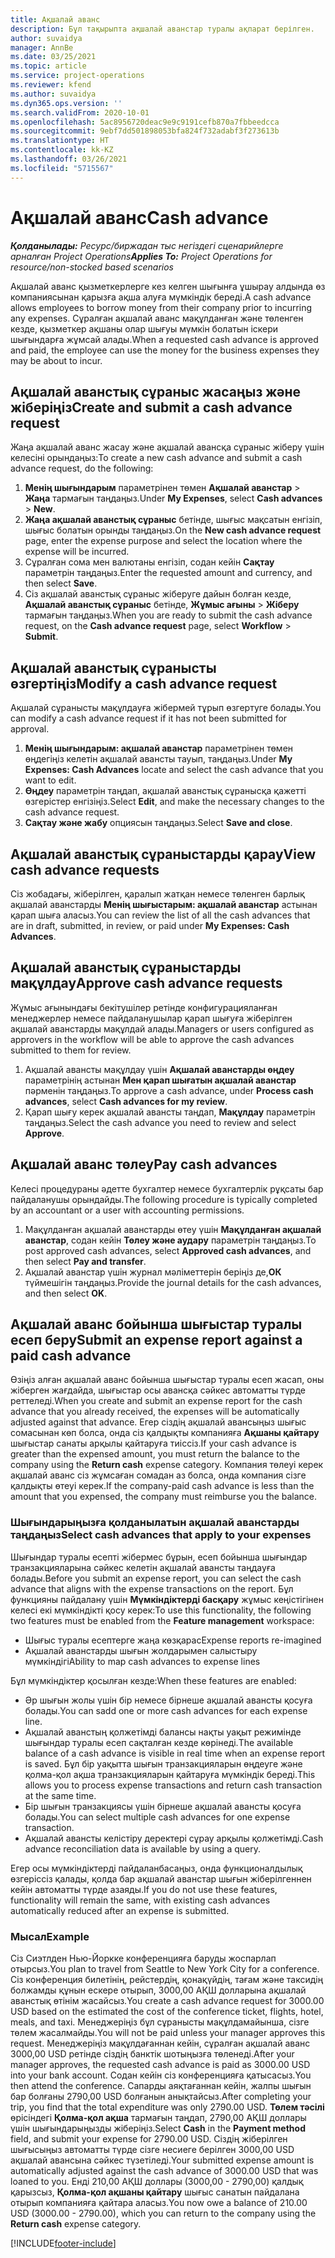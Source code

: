 ```yaml
---
title: Ақшалай аванс
description: Бұл тақырыпта ақшалай аванстар туралы ақпарат берілген.
author: suvaidya
manager: AnnBe
ms.date: 03/25/2021
ms.topic: article
ms.service: project-operations
ms.reviewer: kfend
ms.author: suvaidya
ms.dyn365.ops.version: ''
ms.search.validFrom: 2020-10-01
ms.openlocfilehash: 5ac8956720deac9e9c9191cefb870a7fbbeedcca
ms.sourcegitcommit: 9ebf7dd501898053bfa824f732adabf3f273613b
ms.translationtype: HT
ms.contentlocale: kk-KZ
ms.lasthandoff: 03/26/2021
ms.locfileid: "5715567"
---
```

# <a name="cash-advance"></a><span data-ttu-id="9a905-103">Ақшалай аванс</span><span class="sxs-lookup"><span data-stu-id="9a905-103">Cash advance</span></span>

<span data-ttu-id="9a905-104">_**Қолданылады:** Ресурс/биржадан тыс негіздегі сценарийлерге арналған Project Operations_</span><span class="sxs-lookup"><span data-stu-id="9a905-104">_**Applies To:** Project Operations for resource/non-stocked based scenarios_</span></span>

<span data-ttu-id="9a905-105">Ақшалай аванс қызметкерлерге кез келген шығынға ұшырау алдында өз компаниясынан қарызға ақша алуға мүмкіндік береді.</span><span class="sxs-lookup"><span data-stu-id="9a905-105">A cash advance allows employees to borrow money from their company prior to incurring any expenses.</span></span> <span data-ttu-id="9a905-106">Сұралған ақшалай аванс мақұлданған және төленген кезде, қызметкер ақшаны олар шығуы мүмкін болатын іскери шығындарға жұмсай алады.</span><span class="sxs-lookup"><span data-stu-id="9a905-106">When a requested cash advance is approved and paid, the employee can use the money for the business expenses they may be about to incur.</span></span> 

## <a name="create-and-submit-a-cash-advance-request"></a><span data-ttu-id="9a905-107">Ақшалай аванстық сұраныс жасаңыз және жіберіңіз</span><span class="sxs-lookup"><span data-stu-id="9a905-107">Create and submit a cash advance request</span></span>
<span data-ttu-id="9a905-108">Жаңа ақшалай аванс жасау және ақшалай авансқа сұраныс жіберу үшін келесіні орындаңыз:</span><span class="sxs-lookup"><span data-stu-id="9a905-108">To create a new cash advance and submit a cash advance request, do the following:</span></span> 

1. <span data-ttu-id="9a905-109">**Менің шығындарым** параметрінен төмен **Ақшалай аванстар** > **Жаңа** тармағын таңдаңыз.</span><span class="sxs-lookup"><span data-stu-id="9a905-109">Under **My Expenses**, select **Cash advances** > **New**.</span></span> 
2. <span data-ttu-id="9a905-110">**Жаңа ақшалай аванстық сұраныс** бетінде, шығыс мақсатын енгізіп, шығыс болатын орынды таңдаңыз.</span><span class="sxs-lookup"><span data-stu-id="9a905-110">On the **New cash advance request** page, enter the expense purpose and select the location where the expense will be incurred.</span></span>
3. <span data-ttu-id="9a905-111">Сұралған сома мен валютаны енгізіп, содан кейін **Сақтау** параметрін таңдаңыз.</span><span class="sxs-lookup"><span data-stu-id="9a905-111">Enter the requested amount and currency, and then select **Save**.</span></span> 
4. <span data-ttu-id="9a905-112">Сіз ақшалай аванстық сұраныс жіберуге дайын болған кезде, **Ақшалай аванстық сұраныс** бетінде, **Жұмыс ағыны** > **Жіберу** тармағын таңдаңыз.</span><span class="sxs-lookup"><span data-stu-id="9a905-112">When you are ready to submit the cash advance request, on the **Cash advance request** page, select **Workflow** > **Submit**.</span></span>

## <a name="modify-a-cash-advance-request"></a><span data-ttu-id="9a905-113">Ақшалай аванстық сұранысты өзгертіңіз</span><span class="sxs-lookup"><span data-stu-id="9a905-113">Modify a cash advance request</span></span>

<span data-ttu-id="9a905-114">Ақшалай сұранысты мақұлдауға жібермей тұрып өзгертуге болады.</span><span class="sxs-lookup"><span data-stu-id="9a905-114">You can modify a cash advance request if it has not been submitted for approval.</span></span>

1. <span data-ttu-id="9a905-115">**Менің шығындарым: ақшалай аванстар** параметрінен төмен өңдегіңіз келетін ақшалай авансты тауып, таңдаңыз.</span><span class="sxs-lookup"><span data-stu-id="9a905-115">Under **My Expenses: Cash Advances** locate and select the cash advance that you want to edit.</span></span>
2. <span data-ttu-id="9a905-116">**Өңдеу** параметрін таңдап, ақшалай аванстық сұранысқа қажетті өзгерістер енгізіңіз.</span><span class="sxs-lookup"><span data-stu-id="9a905-116">Select **Edit**, and make the necessary changes to the cash advance request.</span></span> 
3. <span data-ttu-id="9a905-117">**Сақтау және жабу** опциясын таңдаңыз.</span><span class="sxs-lookup"><span data-stu-id="9a905-117">Select **Save and close**.</span></span>


## <a name="view-cash-advance-requests"></a><span data-ttu-id="9a905-118">Ақшалай аванстық сұраныстарды қарау</span><span class="sxs-lookup"><span data-stu-id="9a905-118">View cash advance requests</span></span>
<span data-ttu-id="9a905-119">Сіз жобадағы, жіберілген, қаралып жатқан немесе төленген барлық ақшалай аванстарды **Менің шығыстарым: ақшалай аванстар** астынан қарап шыға аласыз.</span><span class="sxs-lookup"><span data-stu-id="9a905-119">You can review the list of all the cash advances that are in draft, submitted, in review, or paid under **My Expenses: Cash Advances**.</span></span> 

## <a name="approve-cash-advance-requests"></a><span data-ttu-id="9a905-120">Ақшалай аванстық сұраныстарды мақұлдау</span><span class="sxs-lookup"><span data-stu-id="9a905-120">Approve cash advance requests</span></span>

<span data-ttu-id="9a905-121">Жұмыс ағынындағы бекітушілер ретінде конфигурацияланған менеджерлер немесе пайдаланушылар қарап шығуға жіберілген ақшалай аванстарды мақұлдай алады.</span><span class="sxs-lookup"><span data-stu-id="9a905-121">Managers or users configured as approvers in the workflow will be able to approve the cash advances submitted to them for review.</span></span> 

1. <span data-ttu-id="9a905-122">Ақшалай авансты мақұлдау үшін **Ақшалай аванстарды өңдеу** параметрінің астынан **Мен қарап шығатын ақшалай аванстар** пәрменін таңдаңыз.</span><span class="sxs-lookup"><span data-stu-id="9a905-122">To approve a cash advance, under **Process cash advances**, select **Cash advances for my review**.</span></span>
2. <span data-ttu-id="9a905-123">Қарап шығу керек ақшалай авансты таңдап, **Мақұлдау** параметрін таңдаңыз.</span><span class="sxs-lookup"><span data-stu-id="9a905-123">Select the cash advance you need to review and select **Approve**.</span></span>  

## <a name="pay-cash-advances"></a><span data-ttu-id="9a905-124">Ақшалай аванс төлеу</span><span class="sxs-lookup"><span data-stu-id="9a905-124">Pay cash advances</span></span> 
<span data-ttu-id="9a905-125">Келесі процедураны әдетте бухгалтер немесе бухгалтерлік рұқсаты бар пайдаланушы орындайды.</span><span class="sxs-lookup"><span data-stu-id="9a905-125">The following procedure is typically completed by an accountant or a user with accounting permissions.</span></span>

1. <span data-ttu-id="9a905-126">Мақұлданған ақшалай аванстарды өтеу үшін **Мақұлданған ақшалай аванстар**, содан кейін **Төлеу және аудару** параметрін таңдаңыз.</span><span class="sxs-lookup"><span data-stu-id="9a905-126">To post approved cash advances, select **Approved cash advances**, and then select **Pay and transfer**.</span></span>  
2. <span data-ttu-id="9a905-127">Ақшалай аванстар үшін журнал мәліметтерін беріңіз де,**ОК** түймешігін таңдаңыз.</span><span class="sxs-lookup"><span data-stu-id="9a905-127">Provide the journal details for the cash advances, and then select **OK**.</span></span> 

## <a name="submit-an-expense-report-against-a-paid-cash-advance"></a><span data-ttu-id="9a905-128">Ақшалай аванс бойынша шығыстар туралы есеп беру</span><span class="sxs-lookup"><span data-stu-id="9a905-128">Submit an expense report against a paid cash advance</span></span> 

<span data-ttu-id="9a905-129">Өзіңіз алған ақшалай аванс бойынша шығыстар туралы есеп жасап, оны жіберген жағдайда, шығыстар осы авансқа сәйкес автоматты түрде реттеледі.</span><span class="sxs-lookup"><span data-stu-id="9a905-129">When you create and submit an expense report for the cash advance that you already received, the expenses will be automatically adjusted against that advance.</span></span> <span data-ttu-id="9a905-130">Егер сіздің ақшалай авансыңыз  шығыс сомасынан көп болса, онда сіз қалдықты компанияға **Ақшаны қайтару** шығыстар санаты арқылы қайтаруға тиіссіз.</span><span class="sxs-lookup"><span data-stu-id="9a905-130">If your cash advance is greater than the expensed amount, you must return the balance to the company using the **Return cash** expense category.</span></span> <span data-ttu-id="9a905-131">Компания төлеуі керек ақшалай аванс сіз жұмсаған сомадан аз болса, онда компания сізге қалдықты өтеуі керек.</span><span class="sxs-lookup"><span data-stu-id="9a905-131">If the company-paid cash advance is less than the amount that you expensed, the company must reimburse you the balance.</span></span> 

### <a name="select-cash-advances-that-apply-to-your-expenses"></a><span data-ttu-id="9a905-132">Шығындарыңызға қолданылатын ақшалай аванстарды таңдаңыз</span><span class="sxs-lookup"><span data-stu-id="9a905-132">Select cash advances that apply to your expenses</span></span>
<span data-ttu-id="9a905-133">Шығындар туралы есепті жібермес бұрын, есеп бойынша шығындар транзакцияларына сәйкес келетін ақшалай авансты таңдауға болады.</span><span class="sxs-lookup"><span data-stu-id="9a905-133">Before you submit an expense report, you can select the cash advance that aligns with the expense transactions on the report.</span></span> <span data-ttu-id="9a905-134">Бұл функцияны пайдалану үшін **Мүмкіндіктерді басқару** жұмыс кеңістігінен келесі екі мүмкіндікті қосу керек:</span><span class="sxs-lookup"><span data-stu-id="9a905-134">To use this functionality, the following two features must be enabled from the **Feature management** workspace:</span></span>

  - <span data-ttu-id="9a905-135">Шығыс туралы есептерге жаңа көзқарас</span><span class="sxs-lookup"><span data-stu-id="9a905-135">Expense reports re-imagined</span></span>
  - <span data-ttu-id="9a905-136">Ақшалай аванстарды шығын жолдарымен салыстыру мүмкіндігі</span><span class="sxs-lookup"><span data-stu-id="9a905-136">Ability to map cash advances to expense lines</span></span>
 
 <span data-ttu-id="9a905-137">Бұл мүмкіндіктер қосылған кезде:</span><span class="sxs-lookup"><span data-stu-id="9a905-137">When these features are enabled:</span></span>
 
  - <span data-ttu-id="9a905-138">Әр шығын жолы үшін бір немесе бірнеше ақшалай авансты қосуға болады.</span><span class="sxs-lookup"><span data-stu-id="9a905-138">You can sadd one or more cash advances for each expense line.</span></span>
  - <span data-ttu-id="9a905-139">Ақшалай аванстың қолжетімді балансы нақты уақыт режимінде шығындар туралы есеп сақталған кезде көрінеді.</span><span class="sxs-lookup"><span data-stu-id="9a905-139">The available balance of a cash advance is visible in real time when an expense report is saved.</span></span> <span data-ttu-id="9a905-140">Бұл бір уақытта шығын транзакцияларын өңдеуге және қолма-қол ақша транзакцияларын қайтаруға мүмкіндік береді.</span><span class="sxs-lookup"><span data-stu-id="9a905-140">This allows you to process expense transactions and return cash transaction at the same time.</span></span>
  - <span data-ttu-id="9a905-141">Бір шығын транзакциясы үшін бірнеше ақшалай авансты қосуға болады.</span><span class="sxs-lookup"><span data-stu-id="9a905-141">You can select multiple cash advances for one expense transaction.</span></span>
  - <span data-ttu-id="9a905-142">Ақшалай авансты келістіру деректері сұрау арқылы қолжетімді.</span><span class="sxs-lookup"><span data-stu-id="9a905-142">Cash advance reconciliation data is available by using a query.</span></span> 
 
<span data-ttu-id="9a905-143">Егер осы мүмкіндіктерді пайдаланбасаңыз, онда функционалдылық өзгеріссіз қалады, қолда бар ақшалай аванстар шығын жіберілгеннен кейін автоматты түрде азаяды.</span><span class="sxs-lookup"><span data-stu-id="9a905-143">If you do not use these features, functionality will remain the same, with existing cash advances automatically reduced after an expense is submitted.</span></span>

### <a name="example"></a><span data-ttu-id="9a905-144">Мысал</span><span class="sxs-lookup"><span data-stu-id="9a905-144">Example</span></span> 
<span data-ttu-id="9a905-145">Сіз Сиэтлден Нью-Йоркке конференцияға баруды жоспарлап отырсыз.</span><span class="sxs-lookup"><span data-stu-id="9a905-145">You plan to travel from Seattle to New York City for a conference.</span></span> <span data-ttu-id="9a905-146">Сіз конференция билетінің, рейстердің, қонақүйдің, тағам және таксидің болжамды құнын ескере отырып, 3000,00 АҚШ долларына ақшалай аванстық өтінім жасайсыз.</span><span class="sxs-lookup"><span data-stu-id="9a905-146">You create a cash advance request for 3000.00 USD based on the estimated the cost of the conference ticket, flights, hotel, meals, and taxi.</span></span> <span data-ttu-id="9a905-147">Менеджеріңіз бұл сұранысты мақұлдамайынша, сізге төлем жасалмайды.</span><span class="sxs-lookup"><span data-stu-id="9a905-147">You will not be paid unless your manager approves this request.</span></span> <span data-ttu-id="9a905-148">Менеджеріңіз мақұлдағаннан кейін, сұралған ақшалай аванс 3000,00 USD ретінде сіздің банктік шотыңызға төленеді.</span><span class="sxs-lookup"><span data-stu-id="9a905-148">After your manager approves, the requested cash advance is paid as 3000.00 USD into your bank account.</span></span> <span data-ttu-id="9a905-149">Содан кейін сіз конференцияға қатысасыз.</span><span class="sxs-lookup"><span data-stu-id="9a905-149">You then attend the conference.</span></span> <span data-ttu-id="9a905-150">Сапарды аяқтағаннан кейін, жалпы шығын бар болғаны 2790,00 USD болғанын анықтайсыз.</span><span class="sxs-lookup"><span data-stu-id="9a905-150">After completing your trip, you find that the total expenditure was only 2790.00 USD.</span></span> <span data-ttu-id="9a905-151">**Төлем тәсілі** өрісіндегі **Қолма-қол ақша** тармағын таңдап, 2790,00 АҚШ доллары үшін шығындарыңызды жіберіңіз.</span><span class="sxs-lookup"><span data-stu-id="9a905-151">Select **Cash** in the **Payment method** field, and submit your expense for 2790.00 USD.</span></span> <span data-ttu-id="9a905-152">Сіздің жіберілген шығысыңыз автоматты түрде сізге несиеге берілген 3000,00 USD ақшалай авансына сәйкес түзетіледі.</span><span class="sxs-lookup"><span data-stu-id="9a905-152">Your submitted expense amount is automatically adjusted against the cash advance of 3000.00 USD that was loaned to you.</span></span> <span data-ttu-id="9a905-153">Енді 210,00 АҚШ доллары (3000,00 - 2790,00) қалдық қарызсыз, **Қолма-қол ақшаны қайтару** шығыс санатын пайдалана отырып компанияға қайтара аласыз.</span><span class="sxs-lookup"><span data-stu-id="9a905-153">You now owe a balance of 210.00 USD (3000.00 - 2790.00), which you can return to the company using the **Return cash** expense category.</span></span>



[!INCLUDE[footer-include](../includes/footer-banner.md)]
